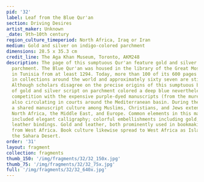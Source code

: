 ```yaml
---
pid: '32'
label: Leaf from the Blue Qur'an
section: Driving Desires
artist_maker: Unknown
_date: 9th–10th century
region_culture_timeperiod: North Africa, Iraq or Iran
medium: Gold and silver on indigo-colored parchment
dimensions: 28.5 x 35.3 cm
credit_line: The Aga Khan Museum, Toronto, AKM248
description: The page of this sumptuous Qur'an feature gold and silver script on indigo-colored
  parchment. The Blue Qur'an was housed in the library of the Great Mosque of Kairouan
  in Tunisia from at least 1294. Today, more than 100 of its 600 pages are dispersed
  in collections around the world and approximately sixty seven are still in Tunisia.
  Although scholars disagree on the precise origins of this sumptuous book, the use
  of gold and silver script on parchment colored a deep blue nevertheless signals
  competition with the expensive purple-dyed manuscripts (from the murex sea snail)
  also circulating in courts around the Mediterranean basin. During the medieval period,
  a shared manuscript culture among Muslims, Christians, and Jews extended across
  North Africa, the Middle East, and Europe. Common elements in this manuscript tradition
  included elegant calligraphy; colorful embellishments including gold; and decorative
  leather bindings. Gold and leather, both prominently used in bookmaking, were imported
  from West Africa. Book culture likewise spread to West Africa as Islam spread across
  the Sahara Desert.
order: '31'
layout: fragment
collection: fragments
thumb_150: '/img/fragments/32/32_150x.jpg'
thumb_75: '/img/fragments/32/32_75x.jpg'
full: '/img/fragments/32/32_640x.jpg'
---
```

